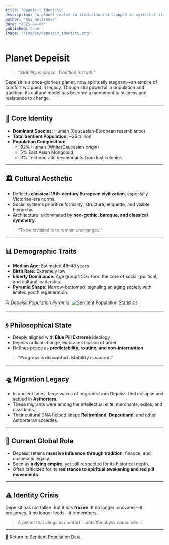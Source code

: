 ```yaml
---
title: "Depeisit Identity"
description: "A planet rooted in tradition and trapped in spiritual stagnation. Depeisit reflects a civilization that fears change, worships order, and slowly drifts into the abyss of comfort."
author: "Rei Reltroner"
date: "2025-04-07"
published: true
image: "/images/depeisit_identity.png"
---
```

# Planet Depeisit

> *“Stability is peace. Tradition is truth.”*

Depeisit is a once-glorious planet, now spiritually stagnant—an empire of comfort wrapped in legacy. Though still powerful in population and tradition, its cultural model has become a monument to stillness and resistance to change.

---

## 🧬 Core Identity
- **Dominant Species:** Human (Caucasian-European resemblance)  
- **Total Sentient Population:** ~25 trillion  
- **Population Composition:**  
  - 92% Human (White/Caucasian origin)  
  - 5% East Asian Mongoloid  
  - 3% Technocratic descendants from lost colonies  

---

## 🏛️ Cultural Aesthetic
- Reflects **classical 19th-century European civilization**, especially Victorian-era norms.
- Social systems prioritize formality, structure, etiquette, and visible hierarchy.
- Architecture is dominated by **neo-gothic, baroque, and classical symmetry**.

> “To be civilized is to remain unchanged.”

---

## 📊 Demographic Traits
- **Median Age:** Estimated 46–48 years
- **Birth Rate:** Extremely low
- **Elderly Dominance:** Age groups 50+ form the core of social, political, and cultural leadership.
- **Pyramid Shape:** Narrow-bottomed, signaling an aging society with limited youth regeneration.

🔍 *Depeisit Population Pyramid:* ![Sentient Population Statistics](/images/depeisit-piramid.png)

---

## 🌀 Philosophical State
- Deeply aligned with **Blue Pill Extreme** ideology
- Rejects radical change, embraces illusion of order
- Defines peace as **predictability, routine, and non-interruption**

> **“Progress is discomfort. Stability is sacred.”**

---

## 🛸 Migration Legacy
- In ancient times, large waves of migrants from Depeisit fled collapse and settled in **Asthortera**.
- These migrants were among the intellectual elite, merchants, exiles, and dissidents.
- Their cultural DNA helped shape **Reltronland**, **Depcutland**, and other Asthorteran societies.

---

## 🧠 Current Global Role
- Depeisit retains **massive influence through tradition**, finance, and diplomatic legacy.
- Seen as **a dying empire**, yet still respected for its historical depth.
- Often criticized for its **resistance to spiritual awakening and red pill movements**.

---

## ⚠️ Identity Crisis
Depeisit has not fallen. But it has **frozen**.
It no longer innovates—it preserves.
It no longer leads—it remembers.

> A planet that clings to comfort… until the abyss consumes it.

---

📍 Return to [Sentient Population Data](https://www.reltroner.com/statistics)

